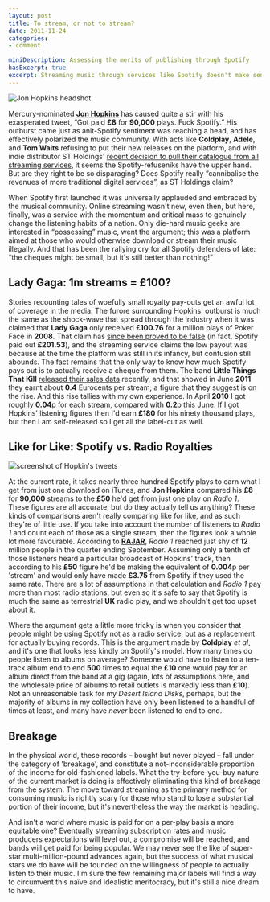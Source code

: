 ```yaml
---
layout: post
title: To stream, or not to stream?
date: 2011-11-24
categories:
- comment

miniDescription: Assessing the merits of publishing through Spotify
hasExcerpt: true
excerpt: Streaming music through services like Spotify doesn't make sense for some musicians, but what are the facts and figures?
---
```


![Jon Hopkins headshot](http://eatenbymonsters/wp-content/uploads/2011/11/jon-hopkins-200x200.jpg)

Mercury-nominated [**Jon Hopkins**](https://twitter.com/#!/Jon_Hopkins_) has caused quite a stir with his exasperated tweet, “Got paid **£8** for **90,000** plays. Fuck Spotify.” His outburst came just as anit-Spotify sentiment was reaching a head, and has effectively polarized the music community. With acts like **Coldplay**, **Adele**, and **Tom Waits** refusing to put their new releases on the platform, and with indie distributor ST Holdings' [recent decision to pull their catalogue from all streaming services](http://www.stholdings.co.uk/2011/11/16/removal-of-content-from-spotify-simfy-rdio-napster/), it seems the Spotify-refuseniks have the upper hand. But are they right to be so disparaging? Does Spotify really “cannibalise the revenues of more traditional digital services”, as ST Holdings claim?

When Spotify first launched it was universally applauded and embraced by the musical community. Online streaming wasn't new, even then, but here, finally, was a service with the momentum and critical mass to genuinely change the listening habits of a nation. Only die-hard music geeks are interested in “possessing” music, went the argument; this was a platform aimed at those who would otherwise download or stream their music illegally. And that has been the rallying cry for all Spotify defenders of late: “the cheques might be small, but it's still better than nothing!”

## Lady Gaga: 1m streams = £100?

Stories recounting tales of woefully small royalty pay-outs get an awful lot of coverage in the media. The furore surrounding Hopkins' outburst is much the same as the shock-wave that spread through the industry when it was claimed that **Lady Gaga** only received **£100.76** for a million plays of Poker Face in **2008**. That claim has [since been proved to be false](http://paidcontent.org/article/419-fair-dos-a-million-spotify-streams-earned-gaga-167/) (in fact, Spotify paid out **£201.53**), and the streaming service claims the low payout was because at the time the platform was still in its infancy, but confusion still abounds. The fact remains that the only way to know how much Spotify pays out is to actually receive a cheque from them. The band **Little Things That Kill** [released their sales data](http://www.spotidj.com/blog/?p=264) recently, and that showed in June **2011** they earnt about **0.4** Eurocents per stream; a figure that they suggest is on the rise. And this rise tallies with my own experience. In April **2010** I got roughly **0.04**p for each stream, compared with **0.2**p this June. If I got Hopkins' listening figures then I'd earn **£180** for his ninety thousand plays, but then I am self-released so I get all the label-cut as well.

## Like for Like: Spotify vs. Radio Royalties

![screenshot of Hopkin's tweets](http://eatenbymonsters.files.wordpress.com/2011/11/picture-1.png)

At the current rate, it takes nearly three hundred Spotify plays to earn what I get from just one download on iTunes, and **Jon Hopkins** compared his **£8** for **90,000** streams to the **£50** he'd get from just one play on *Radio 1*. These figures are all accurate, but do they actually tell us anything? These kinds of comparisons aren't really comparing like for like, and as such they're of little use. If you take into account the number of listeners to *Radio 1* and count each of those as a single stream, then the figures look a whole lot more favourable. According to [**RAJAR**](http://www.rajar.co.uk/listening/quarterly_listening.php), *Radio 1* reached just shy of **12** million people in the quarter ending September. Assuming only a tenth of those listeners heard a particular broadcast of Hopkins' track, then according to his **£50** figure he'd be making the equivalent of **0.004**p per 'stream' and would only have made **£3.75** from Spotify if they used the same rate. There are a lot of assumptions in that calculation and *Radio 1* pay more than most radio stations, but even so it's safe to say that Spotify is much the same as terrestrial **UK** radio play, and we shouldn't get too upset about it.

Where the argument gets a little more tricky is when you consider that people might be using Spotify not as a radio service, but as a replacement for actually buying records. This is the argument made by **Coldplay** _et al_, and it's one that looks less kindly on Spotify's model. How many times do people listen to albums on average? Someone would have to listen to a ten-track album end to end **500** times to equal the **£10** one would pay for an album direct from the band at a gig (again, lots of assumptions here, and the wholesale price of albums to retail outlets is markedly less than **£10**). Not an unreasonable task for my *Desert Island Disks*, perhaps, but the majority of albums in my collection have only been listened to a handful of times at least, and many have _never_ been listened to end to end.

## Breakage

In the physical world, these records – bought but never played – fall under the category of 'breakage', and constitute a not-inconsiderable proportion of the income for old-fashioned labels. What the try-before-you-buy nature of the current market is doing is effectively eliminating this kind of breakage from the system. The move toward streaming as the primary method for consuming music is rightly scary for those who stand to lose a substantial portion of their income, but it's nevertheless the way the market is heading.

And isn't a world where music is paid for on a per-play basis a more equitable one? Eventually streaming subscription rates and music producers expectations will level out, a compromise will be reached, and bands will get paid for being popular. We may never see the like of super-star multi-million-pound advances again, but the success of what musical stars we do have will be founded on the willingness of people to actually listen to their music. I'm sure the few remaining major labels will find a way to circumvent this naïve and idealistic meritocracy, but it's still a nice dream to have.
